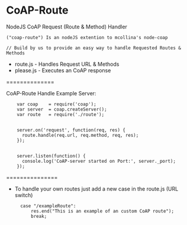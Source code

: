 # CoAP-Route
NodeJS CoAP Request (Route & Method) Handler


    ("coap-route") Is an nodeJS extention to mcollina's node-coap
    
    // Build by us to provide an easy way to handle Requested Routes & Methods
    
    
    
* route.js - Handles Request URL & Methods
* please.js - Executes an CoAP response
 
==============
 
 
CoAP-Route Handle Example Server:

        var coap    = require('coap');
        var server  = coap.createServer();
        var route   = require('./route');
        
        
        server.on('request', function(req, res) {
          route.handle(req.url, req.method, req, res);
        });
        
        
        server.listen(function() {
          console.log('CoAP-server started on Port:', server._port);
        });
        
        
        
        
        
===============


* To handle your own routes just add a new case in the route.js (URL switch)


        case "/exampleRoute":
            res.end("This is an example of an custom CoAP route");
            break;
